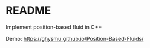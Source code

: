 # README
Implement position-based fluid in C++

Demo: https://ghysmu.github.io/Position-Based-Fluids/
